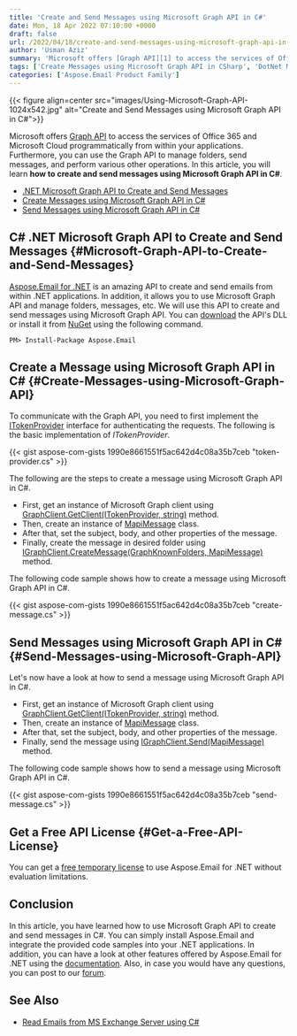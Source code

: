 ```yaml
---
title: 'Create and Send Messages using Microsoft Graph API in C#'
date: Mon, 18 Apr 2022 07:10:00 +0000
draft: false
url: /2022/04/18/create-and-send-messages-using-microsoft-graph-api-in-csharp/
author: 'Usman Aziz'
summary: 'Microsoft offers [Graph API][1] to access the services of Office 365 and Microsoft Cloud programmatically from within your applications. Furthermore, you can use the Graph API to manage folders, send messages, and perform various other operations. In this article, you will learn **how to create and send messages using Microsoft Graph API in C#**.'
tags: ['Create Messages using Microsoft Graph API in CSharp', 'DotNet Microsoft Graph API', 'DotNet Microsoft Graph API to Create and Send Messages', 'Send Messages using Microsoft Graph API in CSharp']
categories: ['Aspose.Email Product Family']
---
```




{{< figure align=center src="images/Using-Microsoft-Graph-API-1024x542.jpg" alt="Create and Send Messages using Microsoft Graph API in C#">}}


Microsoft offers [Graph API][2] to access the services of Office 365 and Microsoft Cloud programmatically from within your applications. Furthermore, you can use the Graph API to manage folders, send messages, and perform various other operations. In this article, you will learn **how to create and send messages using Microsoft Graph API in C#**.

*   [.NET Microsoft Graph API to Create and Send Messages][3]
*   [Create Messages using Microsoft Graph API in C#][4]
*   [Send Messages using Microsoft Graph API in C#][5]

## C# .NET Microsoft Graph API to Create and Send Messages {#Microsoft-Graph-API-to-Create-and-Send-Messages}

[Aspose.Email for .NET][6] is an amazing API to create and send emails from within .NET applications. In addition, it allows you to use Microsoft Graph API and manage folders, messages, etc. We will use this API to create and send messages using Microsoft Graph API. You can [download][7] the API's DLL or install it from [NuGet][8] using the following command.

```
PM> Install-Package Aspose.Email
```

## Create a Message using Microsoft Graph API in C# {#Create-Messages-using-Microsoft-Graph-API}

To communicate with the Graph API, you need to first implement the [ITokenProvider][9] interface for authenticating the requests. The following is the basic implementation of _ITokenProvider_.

{{< gist aspose-com-gists 1990e8661551f5ac642d4c08a35b7ceb "token-provider.cs" >}}

The following are the steps to create a message using Microsoft Graph API in C#.

*   First, get an instance of Microsoft Graph client using [GraphClient.GetClient(ITokenProvider, string)][10] method.
*   Then, create an instance of [MapiMessage][11] class.
*   After that, set the subject, body, and other properties of the message.
*   Finally, create the message in desired folder using [IGraphClient.CreateMessage(GraphKnownFolders, MapiMessage)][12] method.

The following code sample shows how to create a message using Microsoft Graph API in C#.

{{< gist aspose-com-gists 1990e8661551f5ac642d4c08a35b7ceb "create-message.cs" >}}

## Send Messages using Microsoft Graph API in C# {#Send-Messages-using-Microsoft-Graph-API}

Let's now have a look at how to send a message using Microsoft Graph API in C#.

*   First, get an instance of Microsoft Graph client using [GraphClient.GetClient(ITokenProvider, string)][13] method.
*   Then, create an instance of [MapiMessage][14] class.
*   After that, set the subject, body, and other properties of the message.
*   Finally, send the message using [IGraphClient.Send(MapiMessage)][15] method.

The following code sample shows how to send a message using Microsoft Graph API in C#.

{{< gist aspose-com-gists 1990e8661551f5ac642d4c08a35b7ceb "send-message.cs" >}}

## Get a Free API License {#Get-a-Free-API-License}

You can get a [free temporary license][16] to use Aspose.Email for .NET without evaluation limitations.

## Conclusion

In this article, you have learned how to use Microsoft Graph API to create and send messages in C#. You can simply install Aspose.Email and integrate the provided code samples into your .NET applications. In addition, you can have a look at other features offered by Aspose.Email for .NET using the [documentation][17]. Also, in case you would have any questions, you can post to our [forum][18].

## See Also

*   [Read Emails from MS Exchange Server using C#][19]




[1]: https://en.wikipedia.org/wiki/Microsoft_Graph
[2]: https://en.wikipedia.org/wiki/Microsoft_Graph
[3]: #Microsoft-Graph-API-to-Create-and-Send-Messages
[4]: #Create-Messages-using-Microsoft-Graph-API
[5]: #Send-Messages-using-Microsoft-Graph-API
[6]: https://products.aspose.com/email/net/
[7]: https://downloads.aspose.com/email/net/
[8]: https://www.nuget.org/packages/Aspose.Email
[9]: https://apireference.aspose.com/email/net/aspose.email.clients/itokenprovider
[10]: https://apireference.aspose.com/email/net/aspose.email.clients.graph.graphclient/getclient/methods/1
[11]: https://apireference.aspose.com/email/net/aspose.email.mapi/mapimessage
[12]: https://apireference.aspose.com/email/net/aspose.email.clients.graph/igraphclient/methods/createmessage
[13]: https://apireference.aspose.com/email/net/aspose.email.clients.graph.graphclient/getclient/methods/1
[14]: https://apireference.aspose.com/email/net/aspose.email.mapi/mapimessage
[15]: https://apireference.aspose.com/email/net/aspose.email.clients.graph/igraphclient/methods/send
[16]: https://purchase.aspose.com/temporary-license
[17]: https://docs.aspose.com/email/net/
[18]: https://forum.aspose.com/
[19]: https://blog.aspose.com/2020/11/20/read-emails-from-exchange-server-using-csharp/




